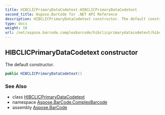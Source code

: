 ```yaml
---
title: HIBCLICPrimaryDataCodetext.HIBCLICPrimaryDataCodetext
second_title: Aspose.BarCode for .NET API Reference
description: HIBCLICPrimaryDataCodetext constructor. The default constructor
type: docs
weight: 10
url: /net/aspose.barcode.complexbarcode/hibclicprimarydatacodetext/hibclicprimarydatacodetext/
---
```

## HIBCLICPrimaryDataCodetext constructor

The default constructor.

```csharp
public HIBCLICPrimaryDataCodetext()
```

### See Also

* class [HIBCLICPrimaryDataCodetext](../)
* namespace [Aspose.BarCode.ComplexBarcode](../../../aspose.barcode.complexbarcode/)
* assembly [Aspose.BarCode](../../../)


